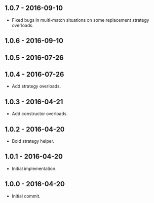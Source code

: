 ## 1.0.7 - 2016-09-10

- Fixed bugs in multi-match situations on some replacement strategy overloads.

## 1.0.6 - 2016-09-10
## 1.0.5 - 2016-07-26
## 1.0.4 - 2016-07-26

- Add strategy overloads.

## 1.0.3 - 2016-04-21

- Add constructor overloads.

## 1.0.2 - 2016-04-20

- Bold strategy helper.

## 1.0.1 - 2016-04-20

- Initial implementation.

## 1.0.0 - 2016-04-20

- Initial commit.
